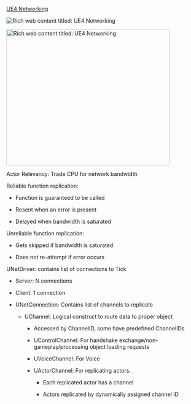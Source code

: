 [UE4 Networking]

![Rich web content titled: UE4 Networking](file:///C:/Users/KITELI~1/AppData/Local/Temp/msohtmlclip1/02/clip_image001.png)

<img src="process_markdown/assets/media/image1.png" alt="Rich web content titled: UE4 Networking" style="width:4.42708in;height:3.69792in" />

Actor Relevancy: Trade CPU for network bandwidth

Reliable function replication:

- Function is guaranteed to be called

- Resent when an error is present

- Delayed when bandwidth is saturated

Unreliable function replication:

- Gets skipped if bandwidth is saturated

- Does not re-attempt if error occurs

UNetDriver: contains list of connections to Tick

- Server: N connections

- Client: 1 connection


- UNetConnection: Contains list of channels to replicate

  - UChannel: Logical construct to route data to proper object

    - Accessed by ChannelID, some have predefined ChannelIDs

    - UControlChannel: For handshake exchange/non-gameplay/processing object loading requests

    - UVoiceChannel: For Voice

    - UActorChannel: For replicating actors.

      - Each replicated actor has a channel

      - Actors replicated by dynamically assigned channel ID

[ue4 networking]: http://www.slideshare.net/JoeGraf1/ue4-networking
